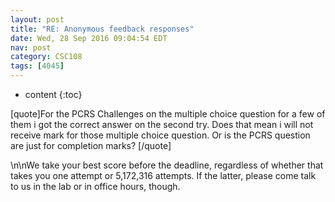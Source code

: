 ```yaml
---
layout: post
title: "RE: Anonymous feedback responses"
date: Wed, 28 Sep 2016 09:04:54 EDT
nav: post
category: CSC108
tags: [4045]
---
```


* content
{:toc}

[quote]For the PCRS Challenges on the multiple choice question for a few of them i got the correct answer on the second try. Does that mean i will not receive mark for those multiple choice question. Or is the PCRS question are just for completion marks? [/quote]
<!-- more -->
<p>\n\nWe take your best score before the deadline, regardless of whether that takes you one attempt or 5,172,316 attempts. If the latter, please come talk to us in the lab or in office hours, though.</p>
